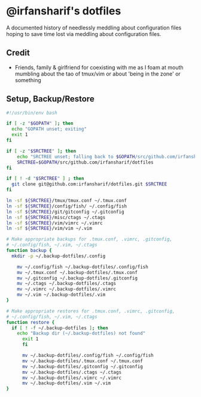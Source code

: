 # @irfansharif's dotfiles

A documented history of needlessly meddling about configuration files
hoping to save time lost via meddling about configuration files.

## Credit
- Friends, family & girlfriend for coexisting with me as I foam at mouth
  mumbling about the tao of tmux/vim or about 'being in the zone' or something

## Setup, Backup/Restore
```sh
#!/usr/bin/env bash

if [ -z "$GOPATH" ]; then
  echo "GOPATH unset; exiting"
  exit 1
fi

if [ -z "$SRCTREE" ]; then
	echo "SRCTREE unset; falling back to $GOPATH/src/github.com/irfansharif/dotfiles"
	SRCTREE=$GOPATH/src/github.com/irfansharif/dotfiles
fi

if [ ! -d "$SRCTREE" ] ; then
  git clone git@github.com:irfansharif/dotfiles.git $SRCTREE
fi

ln -sf ${SRCTREE}/tmux/tmux.conf ~/.tmux.conf
ln -sf ${SRCTREE}/config/fish/ ~/.config/fish
ln -sf ${SRCTREE}/git/gitconfig ~/.gitconfig
ln -sf ${SRCTREE}/misc/ctags ~/.ctags
ln -sf ${SRCTREE}/vim/vimrc ~/.vimrc
ln -sf ${SRCTREE}/vim/vim ~/.vim
```

```sh
# Make appropriate backups for .tmux.conf, .vimrc, .gitconfig,
# ~/.config/fish, ~/.vim, ~/.ctags
function backup {
  mkdir -p ~/.backup-dotfiles/.config

    mv ~/.config/fish ~/.backup-dotfiles/.config/fish
    mv ~/.tmux.conf ~/.backup-dotfiles/.tmux.conf
    mv ~/.gitconfig ~/.backup-dotfiles/.gitconfig
    mv ~/.ctags ~/.backup-dotfiles/.ctags
    mv ~/.vimrc ~/.backup-dotfiles/.vimrc
    mv ~/.vim ~/.backup-dotfiles/.vim
}

# Make appropriate restores for .tmux.conf, .vimrc, .gitconfig,
# ~/.config/fish, ~/.vim, ~/.ctags
function restore {
  if [ ! -f ~/.backup-dotfiles ]; then
    echo "Backup dir (~/.backup-dotfiles) not found"
      exit 1
      fi

      mv ~/.backup-dotfiles/.config/fish ~/.config/fish
      mv ~/.backup-dotfiles/.tmux.conf ~/.tmux.conf
      mv ~/.backup-dotfiles/.gitconfig ~/.gitconfig
      mv ~/.backup-dotfiles/.ctags ~/.ctags
      mv ~/.backup-dotfiles/.vimrc ~/.vimrc
      mv ~/.backup-dotfiles/.vim ~/.vim
}
```
